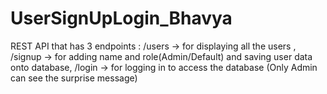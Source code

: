 # UserSignUpLogin_Bhavya

REST API that has 3 endpoints : /users -> for displaying all the users ,
/signup -> for adding name and role(Admin/Default) and saving user data onto database,
/login -> for logging in to access the database (Only Admin can see the surprise message)